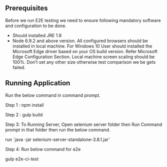 ## Prerequisites

Before we run E2E testing we need to ensure following mandatory software and configuration to be done.

* Should installed JRE 1.8
* Node 6.9.2 and above version.
All configured browsers should be installed in local machine.
For Windows 10 User should installed the Microsoft Edge driver based on your OS build version. Refer Microsoft Edge Configuration Section.
Local machine screen scaling should be 100%. Don’t set any other size otherwise test comparison we be gets failed.

## Running Application 

Run the below command in command prompt.

Step 1 :  npm install

Step 2 :  gulp build


Step 3: To Running Server, Open selenium server  folder then Run Command prompt in that folder then run the below command.

run `java -jar selenium-server-standalone-3.8.1.jar' 


Step 4:  Run below command for e2e

gulp e2e-ci-test
